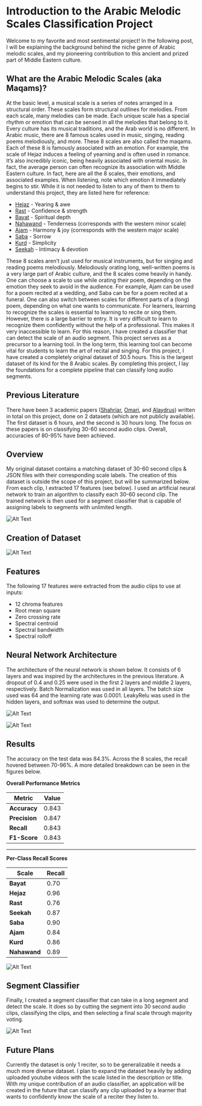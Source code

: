 # Introduction to the Arabic Melodic Scales Classification Project

Welcome to my favorite and most sentimental project! In the following post, I will be explaining the background behind the niche genre of Arabic melodic scales, and my pioneering contribution to this ancient and prized part of Middle Eastern culture.

## What are the Arabic Melodic Scales (aka Maqams)?

At the basic level, a musical scale is a series of notes arranged in a structural order. These scales form structural outlines for melodies. From each scale, many melodies can be made. Each unique scale has a special rhythm or emotion that can be sensed in all the melodies that belong to it. 
Every culture has its musical traditions, and the Arab world is no different. In Arabic music, there are 8 famous scales used in music, singing, reading poems melodiously, and more. These 8 scales are also called the maqams. Each of these 8 is famously associated with an emotion.
For example, the scale of Hejaz induces a feeling of yearning and is often used in romance. It’s also incredibly iconic, being heavily associated with oriental music. In fact, the average person can often recognize its association with Middle Eastern culture.
In fact, here are all the 8 scales, their emotions, and associated examples. When listening, note which emotion it immediately begins to stir. While it is not needed to listen to any of them to them to understand this project, they are listed here for reference: 

  - [Hejaz](https://www.youtube.com/watch?v=v-OEgLDoKB4) - Yearing & awe
  - [Rast](https://youtu.be/hv3stJbTPCE?si=3eQtpRQU0ZoLlQMT) - Confidence & strength
  - [Bayat](https://youtu.be/MHk6Z_eFqXM?si=f1EomGXKNMv_ehqC) - Spiritual depth
  - [Nahawand](https://youtu.be/9czk_aQXNR0?si=G7kIfB2mgH77fYEs) - Tenderness (corresponds with the western minor scale)
  - [Ajam](https://youtu.be/ZpLr6BGR_fE?si=8eE2Yc-fuxIWCU4i) - Harmony & joy (corresponds with the western major scale)
  - [Saba](https://youtu.be/x7fGYEIhrhM?si=qAAdztLeGsqfKAEl) - Sorrow
  - [Kurd](https://youtu.be/NRuSxAjGOgo?si=oxG8nxWuR32otr7d) - Simplicity
  - [Seekah](https://youtu.be/hmby0lm1DfA?si=V9bM_pM4l32RZ8l8) - Intimacy & devotion

These 8 scales aren’t just used for musical instruments, but for singing and reading poems melodiously. Melodiously orating long, well-written poems is a very large part of Arabic culture, and the 8 scales come heavily in handy. One can choose a scale to use while orating their poem, depending on the emotion they seek to avoid in the audience. For example, Ajam can be used for a poem recited at a wedding, and Saba can be for a poem recited at a funeral. One can also switch between scales for different parts of a (long) poem, depending on what one wants to communicate.
For learners, learning to recognize the scales is essential to learning to recite or sing them. However, there is a large barrier to entry. It is very difficult to learn to recognize them confidently without the help of a professional. This makes it very inaccessible to learn. For this reason, I have created a classifier that can detect the scale of an audio segment. This project serves as  a precursor to a learning tool. In the long term, this learning tool can become vital for students to learn the art of recital and singing. 
For this project, I have created a completely original dataset of 30.5 hours. This is the largest dataset of its kind for the 8 Arabic scales. By completing this project, I lay the foundations for a complete pipeline that can classify long audio segments.

## Previous Literature 

There have been 3 academic papers ([Shahriar](https://ieeexplore.ieee.org/document/9496604), [Omari](https://figshare.com/articles/journal_contribution/Maqam_Classification_of_Quranic_Recitations_using_Deep_Learning/24131781?file=42335634), and [Alaydrus](https://browser-cdn.ysoa.org.uk/volumes/Vol101No21/34Vol101No21.pdf)) written in total on this project, done on 2 datasets (which are not publicly available). The first dataset is 6 hours, and the second is 30 hours long. The focus on these papers is on classifying 30-60 second audio clips. Overall, accuracies of 80-95% have been achieved.

## Overview

My original dataset contains a matching dataset of 30-60 second clips & JSON files with their corresponding scale labels. The creation of this dataset is outside the scope of this project, but will be summarized below.
From each clip, I extracted 17 features (see below). I used an artificial neural network to train an algorithm to classify each 30-60 second clip. The trained network is then used for a segment classifier that is capable of assigning labels to segments with unlimited length.

![Alt Text](https://raw.githubusercontent.com/mohssenk/Arabic-Melodies-Project/refs/heads/master/images_for_introduction/NN_diagram.png)

## Creation of Dataset



![Alt Text](https://raw.githubusercontent.com/mohssenk/Arabic-Melodies-Project/refs/heads/master/images_for_introduction/data_dist.png)


## Features

The following 17 features were extracted from the audio clips to use at inputs:
  - 12 chroma features 
  - Root mean square
  -  Zero crossing rate
  -  Spectral centroid
  -  Spectral bandwidth
  -  Spectral rolloff

## Neural Network Architecture

The architecture of the neural network is shown below. It consists of 6 layers and was inspired by the architectures in the previous literature. A dropout of 0.4 and 0.25 were used in the first 2 layers and middle 2 layers, respectively. Batch Normalization was used in all layers. The batch size used was 64 and the learning rate was 0.0001. LeakyRelu was used in the hidden layers, and softmax was used to determine the output.

![Alt Text](https://raw.githubusercontent.com/mohssenk/Arabic-Melodies-Project/refs/heads/master/images_for_introduction/NN_architecture.png)

![Alt Text](https://raw.githubusercontent.com/mohssenk/Arabic-Melodies-Project/refs/heads/master/images_for_introduction/model_eval.png)

## Results

The accuracy on the test data was 84.3%. Across the 8 scales, the recall hovered between 70-96%. A more detailed breakdown can be seen in the figures below.

**Overall Performance Metrics**

| Metric      | Value |
|------------|-------|
| **Accuracy**  | 0.843 |
| **Precision** | 0.847 |
| **Recall**    | 0.843 |
| **F1-Score**  | 0.843 |

---

**Per-Class Recall Scores**

| Scale   | Recall |
|---------|--------|
| **Bayat**   | 0.70  |
| **Hejaz**   | 0.96  |
| **Rast**    | 0.76  |
| **Seekah**  | 0.87  |
| **Saba**    | 0.90  |
| **Ajam**    | 0.84  |
| **Kurd**    | 0.86  |
| **Nahawand** | 0.89  |

![Alt Text](https://raw.githubusercontent.com/mohssenk/Arabic-Melodies-Project/refs/heads/master/images_for_introduction/confusion_matrix.png)

## Segment Classifier

Finally, I created a segment classifier that can take in a long segment and detect the scale. It does so by cutting the segment into 30 second audio clips, classifying the clips, and then selecting a final scale through majority voting. 

![Alt Text](https://raw.githubusercontent.com/mohssenk/Arabic-Melodies-Project/refs/heads/master/images_for_introduction/classifier_diagram.png)

## Future Plans

Currently the dataset is only 1 reciter, so to be generalizable it needs a much more diverse dataset. I plan to expand the dataset heavily by adding uploaded youtube videos with the scale listed in the description or title. With my unique contribution of an audio classifier, an application will be created in the future that can classify any clip uploaded by a learner that wants to confidently know the scale of a reciter they listen to. 

